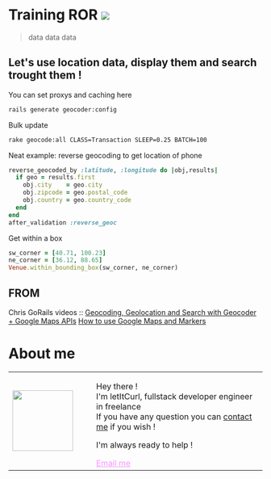 # Training ROR [![](https://img.shields.io/badge/autor-letItCurl-red.svg)](https://www.linkedin.com/in/roland-lopez-developer/?locale=en_US)
> data data data

## Let's use location data, display them and search trought them !


You can set proxys and caching here
```bash
rails generate geocoder:config
```

Bulk update
```bash
rake geocode:all CLASS=Transaction SLEEP=0.25 BATCH=100
```

Neat example: reverse geocoding to get location of phone
```ruby
reverse_geocoded_by :latitude, :longitude do |obj,results|
  if geo = results.first
    obj.city    = geo.city
    obj.zipcode = geo.postal_code
    obj.country = geo.country_code
  end
end
after_validation :reverse_geoc
```

Get within a box
```ruby
sw_corner = [40.71, 100.23]
ne_corner = [36.12, 88.65]
Venue.within_bounding_box(sw_corner, ne_corner)
```

## FROM

Chris GoRails videos ::
[Geocoding, Geolocation and Search with Geocoder + Google Maps APIs](https://gorails.com/episodes/geolocation-and-search-with-geocoder)
[How to use Google Maps and Markers](https://gorails.com/episodes/google-maps-and-markers)

# About me

<table style="border: none;">
  <tr>
    <td>
      <div style="width: 120px;">
        <img style="width: 120px;" src="https://res.cloudinary.com/duydvdaxd/image/upload/w_120,c_fill,ar_1:1,g_auto/v1587723517/Rodeooo_khmmmu.jpg"/>
    </div>
    </td>
    <td>
      <div style="margin-left: 30px;">
        <p>Hey there !</br>
        I'm letItCurl, fullstack developer engineer in freelance</br>
        If you have any question you can <a href="https://www.linkedin.com/in/roland-lopez-developer/?locale=en_US">contact me</a> if you wish !</p>
        <p>I'm always ready to help !</p>
        <a style="color: #f694ff;" href="mailto:rolandlopez.developer@gmail.com?subject=Hey! Are you available?">Email me </a>
    </div>
    </td>
  </tr>
</table>




